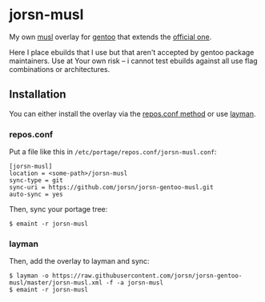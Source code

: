 jorsn-musl
===========

My own [musl] overlay for [gentoo] that extends the [official one][musl-overlay].

Here I place ebuilds that I use but that aren't accepted by gentoo
package maintainers. Use at Your own risk – i cannot test ebuilds against all use
flag combinations or architectures.


Installation
-------------

You can either install the overlay via the [repos.conf method][repos.conf] or
use [layman].


### repos.conf

Put a file like this in `/etc/portage/repos.conf/jorsn-musl.conf`:

	[jorsn-musl]
	location = <some-path>/jorsn-musl
	sync-type = git
	sync-uri = https://github.com/jorsn/jorsn-gentoo-musl.git
	auto-sync = yes

Then, sync your portage tree:

	$ emaint -r jorsn-musl


### layman

Then, add the overlay to layman and sync:

	$ layman -o https://raw.githubusercontent.com/jorsn/jorsn-gentoo-musl/master/jorsn-musl.xml -f -a jorsn-musl
	$ emaint -r jorsn-musl



[musl]:         https://www.musl-libc.org
[gentoo]:       https://gentoo.org
[musl-overlay]: https://github.com/gentoo/musl
[repos.conf]:   https://wiki.gentoo.org/wiki/Repos.conf
[layman]:       https://wiki.gentoo.org/wiki/Layman


<!-- vim: sw=4 ts=4
-->
